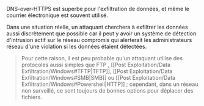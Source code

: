 DNS-over-HTTPS est superbe pour l'exfiltration de données, et même le courrier électronique est souvent utilisé.

Dans une situation réelle, un attaquant cherchera à exfiltrer les données aussi discrètement que possible car il peut y avoir un système de détection d'intrusion actif sur le réseau compromis qui alerterait les administrateurs réseau d'une violation si les données étaient détectées. 

 > Pour cette raison, il est peu probable qu'un attaquant utilise des protocoles aussi simples que FTP , [[Post Exploitation/Data Exfiltration/Windows#TFTP|TFTP]], [[Post Exploitation/Data Exfiltration/Windows#SMB|SMB]] ou [[Post Exploitation/Data Exfiltration/Windows#Powershell|HTTP]] ; cependant, dans un réseau non surveillé, ce sont toujours de bonnes options pour déplacer des fichiers.

